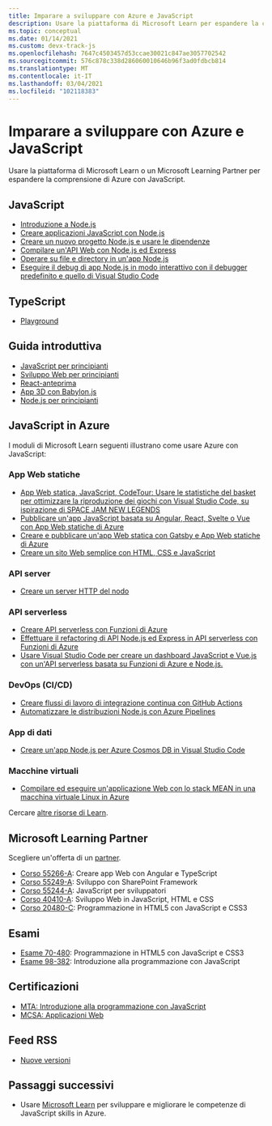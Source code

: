 ```yaml
---
title: Imparare a sviluppare con Azure e JavaScript
description: Usare la piattaforma di Microsoft Learn per espandere la comprensione di Azure con JavaScript
ms.topic: conceptual
ms.date: 01/14/2021
ms.custom: devx-track-js
ms.openlocfilehash: 7647c4503457d53ccae30021c847ae3057702542
ms.sourcegitcommit: 576c878c338d286060010646b96f3ad0fdbcb814
ms.translationtype: MT
ms.contentlocale: it-IT
ms.lasthandoff: 03/04/2021
ms.locfileid: "102118383"
---
```

# <a name="learn-to-develop-with-azure-and-javascript"></a>Imparare a sviluppare con Azure e JavaScript 

Usare la piattaforma di Microsoft Learn o un Microsoft Learning Partner per espandere la comprensione di Azure con JavaScript.

## <a name="javascript"></a>JavaScript

* [Introduzione a Node.js](/learn/modules/intro-to-nodejs/)
* [Creare applicazioni JavaScript con Node.js](/learn/paths/build-javascript-applications-nodejs/)
* [Creare un nuovo progetto Node.js e usare le dipendenze](/learn/modules/create-nodejs-project-dependencies/)
* [Compilare un'API Web con Node.js ed Express](/learn/modules/build-web-api-nodejs-express/) 
* [Operare su file e directory in un'app Node.js](/learn/modules/nodejs-files/)
* [Eseguire il debug di app Node.js in modo interattivo con il debugger predefinito e quello di Visual Studio Code](/learn/modules/debug-nodejs/)

## <a name="typescript"></a>TypeScript

* [Playground](https://www.typescriptlang.org/play)

## <a name="getting-started"></a>Guida introduttiva

* [JavaScript per principianti](https://techcommunity.microsoft.com/t5/apps-on-azure/learn-javascript-with-this-series-of-videos-for-beginners/ba-p/1764635)
* [Sviluppo Web per principianti](https://github.com/microsoft/Web-Dev-For-Beginners)
* [React-anteprima](https://github.com/geektrainer/learn-react)
* [App 3D con Babylon.js](https://techcommunity.microsoft.com/t5/apps-on-azure/a-first-introduction-to-building-3d-applications-with-javascript/ba-p/1877650)
* [Node.js per principianti](https://techcommunity.microsoft.com/t5/apps-on-azure/learn-node-js-with-this-series-of-short-videos-for-beginners/ba-p/1771830)

## <a name="javascript-on-azure"></a>JavaScript in Azure

I moduli di Microsoft Learn seguenti illustrano come usare Azure con JavaScript:

### <a name="static-web-apps"></a>App Web statiche

* [App Web statica, JavaScript, CodeTour: Usare le statistiche del basket per ottimizzare la riproduzione dei giochi con Visual Studio Code, su ispirazione di SPACE JAM NEW LEGENDS](/learn/paths/optimize-basketball-games-with-machine-learning/)
* [Pubblicare un'app JavaScript basata su Angular, React, Svelte o Vue con App Web statiche di Azure](/learn/modules/publish-app-service-static-web-app-api/)
* [Creare e pubblicare un'app Web statica con Gatsby e App Web statiche di Azure](/learn/modules/create-deploy-static-webapp-gatsby-app-service/)
* [Creare un sito Web semplice con HTML, CSS e JavaScript](/learn/modules/build-simple-website/)

### <a name="server-apis"></a>API server

* [Creare un server HTTP del nodo](/learn/modules/build-web-api-nodejs-express/)

### <a name="serverless-apis"></a>API serverless

* [Creare API serverless con Funzioni di Azure](/learn/modules/build-api-azure-functions/)
* [Effettuare il refactoring di API Node.js ed Express in API serverless con Funzioni di Azure](/learn/modules/shift-nodejs-express-apis-serverless/)
* [Usare Visual Studio Code per creare un dashboard JavaScript e Vue.js con un'API serverless basata su Funzioni di Azure e Node.js.](/learn/modules/build-api-azure-functions)

### <a name="devops-cicd"></a>DevOps (CI/CD)

* [Creare flussi di lavoro di integrazione continua con GitHub Actions](/learn/modules/github-actions-ci/)
* [Automatizzare le distribuzioni Node.js con Azure Pipelines](/learn/modules/deploy-nodejs/)

### <a name="data-apps"></a>App di dati

* [Creare un'app Node.js per Azure Cosmos DB in Visual Studio Code](/learn/modules/build-node-cosmos-app-vscode/)

### <a name="virtual-machines"></a>Macchine virtuali
* [Compilare ed eseguire un'applicazione Web con lo stack MEAN in una macchina virtuale Linux in Azure](/learn/modules/build-a-web-app-with-mean-on-a-linux-vm/)

Cercare [altre risorse di Learn](/search/?category=Learn&terms=JavaScript).

## <a name="microsoft-learning-partners"></a>Microsoft Learning Partner

Scegliere un'offerta di un [partner](/learn/certifications/partners).

* [Corso 55266-A](/learn/certifications/courses/55266): Creare app Web con Angular e TypeScript
* [Corso 55249-A](/learn/certifications/courses/55249): Sviluppo con SharePoint Framework
* [Corso 55244-A](/learn/certifications/courses/55244): JavaScript per sviluppatori
* [Corso 40410-A](/learn/certifications/courses/40410): Sviluppo Web in JavaScript, HTML e CSS
* [Corso 20480-C](/learn/certifications/courses/20480): Programmazione in HTML5 con JavaScript e CSS3

## <a name="exams"></a>Esami

* [Esame 70-480](/learn/certifications/exams/70-480): Programmazione in HTML5 con JavaScript e CSS3
* [Esame 98-382](/learn/certifications/exams/98-382): Introduzione alla programmazione con JavaScript

## <a name="certifications"></a>Certificazioni

* [MTA: Introduzione alla programmazione con JavaScript](/learn/certifications/mta-introduction-to-programming-using-javascript)
* [MCSA: Applicazioni Web](/learn/certifications/mcsa-web-applications-certification)

## <a name="rss-feed"></a>Feed RSS

* [Nuove versioni](https://aka.ms/mslearn-rss)

## <a name="next-steps"></a>Passaggi successivi

* Usare [Microsoft Learn](/learn/) per sviluppare e migliorare le competenze di JavaScript skills in Azure.